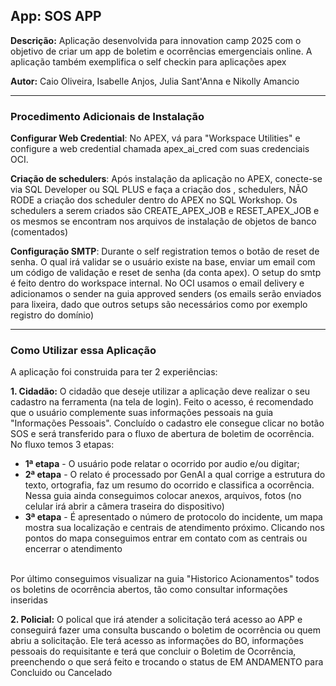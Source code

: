 ## **App: SOS APP**
**Descrição:** Aplicação desenvolvida para innovation camp 2025 com o objetivo de criar um app de boletim e ocorrências emergenciais online. A aplicação também exemplifica o self checkin para aplicações apex

**Autor:** Caio Oliveira, Isabelle Anjos, Julia Sant'Anna e Nikolly Amancio  

---

### **Procedimento Adicionais de Instalação**

**Configurar Web Credential**: No APEX, vá para "Workspace Utilities" e configure a web credential chamada apex_ai_cred com suas credenciais OCI.

**Criação de schedulers**: Após instalação da aplicação no APEX, conecte-se via SQL Developer ou SQL PLUS e faça a criação dos , schedulers, NÃO RODE a criação dos scheduler dentro do APEX no SQL Workshop. Os schedulers a serem criados são CREATE_APEX_JOB e RESET_APEX_JOB e os mesmos se encontram nos arquivos de instalação de objetos de banco (comentados)

**Configuração SMTP**: Durante o self registration temos o botão de reset de senha. O qual irá validar se o usuário existe na base, enviar um email com um código de validação e reset de senha (da conta apex). O setup do smtp é feito dentro do workspace internal. No OCI usamos o email delivery e adicionamos o sender na guia approved senders (os emails serão enviados para lixeira, dado que outros setups são necessários como por exemplo registro do domínio)

---

### **Como Utilizar essa Aplicação**

A aplicação foi construida para ter 2 experiências:

**1. Cidadão:** O cidadão que deseje utilizar a aplicação deve realizar o seu cadastro na ferramenta (na tela de login). Feito o acesso, é recomendado que o usuário complemente suas informações pessoais na guia "Informações Pessoais". 
Concluído o cadastro ele consegue clicar no botão SOS e será transferido para o fluxo de abertura de boletim de ocorrência. No fluxo temos 3 etapas: 
* **1ª etapa** - O usuário pode relatar o ocorrido por audio e/ou digitar; 
* **2ª etapa** - O relato é processado por GenAI a qual corrige a estrutura do texto, ortografia, faz um resumo do ocorrido e classifica a ocorrência. Nessa guia ainda conseguimos colocar anexos, arquivos, fotos (no celular irá abrir a câmera traseira do dispositivo)
* **3ª etapa** - É apresentado o número de protocolo do incidente, um mapa mostra sua localização e centrais de atendimento próximo. Clicando nos pontos do mapa conseguimos entrar em contato com as centrais ou encerrar o atendimento
<br>
Por último conseguimos visualizar na guia "Historico Acionamentos" todos os boletins de ocorrência abertos, tão como consultar informações inseridas

**2. Policial:** O polical que irá atender a solicitação terá acesso ao APP e conseguirá fazer uma consulta buscando o boletim de ocorrência ou quem abriu a solicitação. Ele terá acesso as informações do BO, informações pessoais do requisitante e terá que concluir o Boletim de Ocorrência, preenchendo o que será feito e trocando o status de EM ANDAMENTO para Concluido ou Cancelado